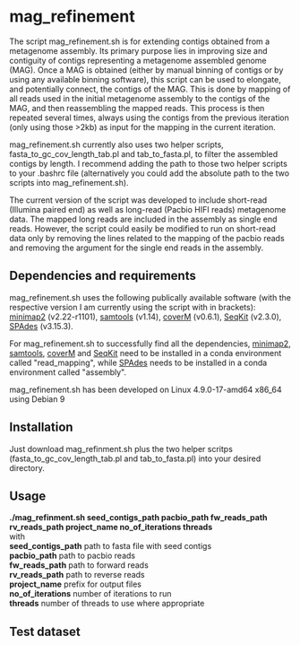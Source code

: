 # mag_refinement

The script mag_refinement.sh is for extending contigs obtained from a metagenome assembly. Its primary purpose lies in improving size and contiguity of contigs representing a metagenome assembled genome (MAG). Once a MAG is obtained (either by manual binning of contigs or by using any available binning software), this script can be used to elongate, and potentially connect, the contigs of the MAG. This is done by mapping of all reads used in the initial metagenome assembly to the contigs of the MAG, and then reassembling the mapped reads. This process is then repeated several times, always using the contigs from the previous iteration (only using those >2kb) as input for the mapping in the current iteration. 

mag_refinement.sh currently also uses two helper scripts, fasta_to_gc_cov_length_tab.pl and tab_to_fasta.pl, to filter the assembled contigs by length. I recommend adding the path to those two helper scripts to your .bashrc file (alternatively you could add the absolute path to the two scripts into mag_refinement.sh).  

The current version of the script was developed to include short-read (Illumina paired end) as well as long-read (Pacbio HIFI reads) metagenome data. The mapped long reads are included in the assembly as single end reads. However, the script could easily be modified to run on short-read data only by removing the lines related to the mapping of the pacbio reads and removing the argument for the single end reads in the assembly.

## Dependencies and requirements
mag_refinement.sh uses the following publically available software (with the respective version I am currently using the script with in brackets):
[minimap2](https://github.com/lh3/minimap2) (v2.22-r1101),
[samtools](https://github.com/samtools/samtools) (v1.14),
[coverM](https://github.com/wwood/CoverM) (v0.6.1),
[SeqKit](https://github.com/shenwei356/seqkit) (v2.3.0),
[SPAdes](https://github.com/ablab/spades) (v3.15.3).

For mag_refinement.sh to successfully find all the dependencies, [minimap2](https://github.com/lh3/minimap2),
[samtools](https://github.com/samtools/samtools),
[coverM](https://github.com/wwood/CoverM) and
[SeqKit](https://github.com/shenwei356/seqkit) need to be installed in a conda environment called "read_mapping", while [SPAdes](https://github.com/ablab/spades) needs to be installed in a conda environment called "assembly".

mag_refinement.sh has been developed on Linux 4.9.0-17-amd64 x86_64 using Debian 9

## Installation
Just download mag_refinment.sh plus the two helper scritps (fasta_to_gc_cov_length_tab.pl and tab_to_fasta.pl) into your desired directory.

## Usage
**./mag_refinment.sh seed_contigs_path pacbio_path fw_reads_path rv_reads_path project_name no_of_iterations threads**  
with  
**seed_contigs_path**  path to fasta file with seed contigs  
**pacbio_path**  path to pacbio reads  
**fw_reads_path**  path to forward reads  
**rv_reads_path**  path to reverse reads  
**project_name**  prefix for output files  
**no_of_iterations**  number of iterations to run  
**threads**  number of threads to use where appropriate  

## Test dataset
